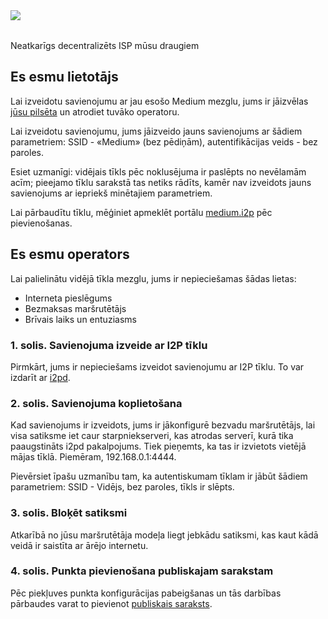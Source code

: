 <img align="left" src="https://i.imgur.com/M5T1BL9.png">
<br/><br/>

Neatkarīgs decentralizēts ISP mūsu draugiem

## Es esmu lietotājs
Lai izveidotu savienojumu ar jau esošo Medium mezglu, jums ir jāizvēlas [jūsu pilsēta](https://github.com/medium-isp/medium/tree/master/ru) un atrodiet tuvāko operatoru.

Lai izveidotu savienojumu, jums jāizveido jauns savienojums ar šādiem parametriem: SSID - «Medium» (bez pēdiņām), autentifikācijas veids - bez paroles.

Esiet uzmanīgi: vidējais tīkls pēc noklusējuma ir paslēpts no nevēlamām acīm; pieejamo tīklu sarakstā tas netiks rādīts, kamēr nav izveidots jauns savienojums ar iepriekš minētajiem parametriem.

Lai pārbaudītu tīklu, mēģiniet apmeklēt portālu [medium.i2p](http://medium.i2p) pēc pievienošanas.

## Es esmu operators
Lai palielinātu vidējā tīkla mezglu, jums ir nepieciešamas šādas lietas:
* Interneta pieslēgums
* Bezmaksas maršrutētājs
* Brīvais laiks un entuziasms

### 1. solis. Savienojuma izveide ar I2P tīklu
Pirmkārt, jums ir nepieciešams izveidot savienojumu ar I2P tīklu. To var izdarīt ar [i2pd](https://github.com/PurpleI2P/i2pd/wiki/Using-i2pd).

### 2. solis. Savienojuma koplietošana
Kad savienojums ir izveidots, jums ir jākonfigurē bezvadu maršrutētājs, lai visa satiksme iet caur starpniekserveri, kas atrodas serverī, kurā tika paaugstināts i2pd pakalpojums. Tiek pieņemts, ka tas ir izvietots vietējā mājas tīklā. Piemēram, 192.168.0.1:4444.

Pievērsiet īpašu uzmanību tam, ka autentiskumam tīklam ir jābūt šādiem parametriem: SSID - Vidējs, bez paroles, tīkls ir slēpts.

### 3. solis. Bloķēt satiksmi
Atkarībā no jūsu maršrutētāja modeļa liegt jebkādu satiksmi, kas kaut kādā veidā ir saistīta ar ārējo internetu.

### 4. solis. Punkta pievienošana publiskajam sarakstam
Pēc piekļuves punkta konfigurācijas pabeigšanas un tās darbības pārbaudes varat to pievienot [publiskais saraksts](https://github.com/medium-isp/medium/blob/master/CONTRIBUTING.md).
